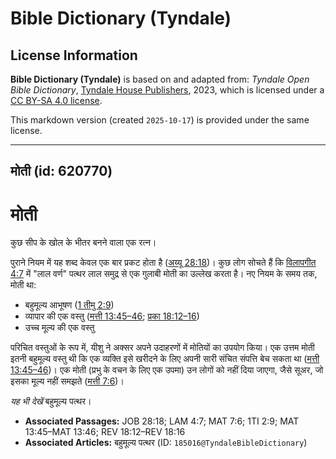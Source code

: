# Bible Dictionary (Tyndale)

## License Information

**Bible Dictionary (Tyndale)** is based on and adapted from: _Tyndale Open Bible Dictionary_, [Tyndale House Publishers](https://tyndaleopenresources.com/), 2023, which is licensed under a [CC BY-SA 4.0 license](https://creativecommons.org/licenses/by-sa/4.0/legalcode.en).

This markdown version (created `2025-10-17`) is provided under the same license.



--------------------------------

## मोती (id: 620770)

मोती
====

कुछ सीप के खोल के भीतर बनने वाला एक रत्न।

पुराने नियम में यह शब्द केवल एक बार प्रकट होता है ([अय्यू 28:18](https://ref.ly/Job28:18))। कुछ लोग सोचते हैं कि [विलापगीत 4:7](https://ref.ly/Lam4:7) में "लाल वर्ण" पत्थर लाल समुद्र से एक गुलाबी मोती का उल्लेख करता है। नए नियम के समय तक, मोती था:

* बहुमूल्य आभूषण ([1 तीमु 2:9](https://ref.ly/1Tim2:9))
* व्यापार की एक वस्तु ([मत्ती 13:45–46](https://ref.ly/Matt13:45-Matt13:46); [प्रका 18:12–16](https://ref.ly/Rev18:12-Rev18:16))
* उच्च मूल्य की एक वस्तु

परिचित वस्तुओं के रूप में, यीशु ने अक्सर अपने उदाहरणों में मोतियों का उपयोग किया। एक उत्तम मोती इतनी बहुमूल्य वस्तु थी कि एक व्यक्ति इसे खरीदने के लिए अपनी सारी संचित संपत्ति बेच सकता था ([मत्ती 13:45–46](https://ref.ly/Matt13:45-Matt13:46))। एक मोती (प्रभु के वचन के लिए एक उपमा) उन लोगों को नहीं दिया जाएगा, जैसे सूअर, जो इसका मूल्य नहीं समझते ([मत्ती 7:6](https://ref.ly/Matt7:6))।

*यह भी देखें* बहुमूल्य पत्थर।

* **Associated Passages:** JOB 28:18; LAM 4:7; MAT 7:6; 1TI 2:9; MAT 13:45–MAT 13:46; REV 18:12–REV 18:16
* **Associated Articles:** बहुमूल्य पत्थर (ID: `185016@TyndaleBibleDictionary`)

